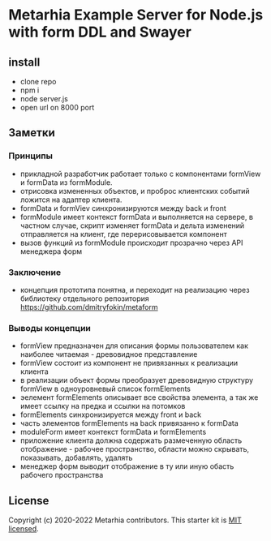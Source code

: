 # Metarhia Example Server for Node.js with form DDL and Swayer

## install

  * clone repo
  * npm i
  * node server.js
  * open url on 8000 port

## Заметки

### Принципы

  * прикладной разработчик работает только с компонентами formView и formData из formModule.  
  * отрисовка измененных объектов, и проброс клиентских событий ложится на адаптер клиента.
  * formData и formViev синхронизируются между back и front
  * formModule имеет контекст formData и выполняется на сервере, в частном случае, скрипт изменяет formData и дельта изменений отправляется на клиент, где перерисовывается компонент
  * вызов функций из formModule происходит прозрачно через API менеджера форм

### Заключение

  * концепция прототипа понятна, и переходит на реализацию через библиотеку отдельного репозитория https://github.com/dmitryfokin/metaform

### Выводы концепции

  * formView предназначен для описания формы пользователем как наиболее читаемая - древовидное представление
  * formView состоит из компонент не привязанных к реализации клиента
  * в реализации объект формы преобразует древовидную структуру formView в одноуровневый список formElements
  * эелемент formElements описывает все свойства элемента, а так же имеет ссылку на предка и ссылки на потомков
  * formElements синхронизируется между front и back
  * часть элементов formElements на back привязанно к formData
  * moduleForm имеет контекст formData и formElements
  * приложение клиента должна содержать размеченную область отображение - рабочее пространство, области можно скрывать, показывать, добавлять, удалять
  * менеджер форм выводит отображение в ту или иную обасть рабочего пространства





## License

Copyright (c) 2020-2022 Metarhia contributors.
This starter kit is [MIT licensed](./LICENSE).

